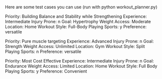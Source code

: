 Here are some test cases you can use (run with python workout_planner.py)


Priority: Building Balance and Stability while Strengthening
Experience: Intermediate
Injury Prone: n
Goal: Hypertrophy
Weight Access: Moderate
Location: Home
Workout Style: Full-Body
Playing Sports: y
Preference: versatile


Priority: Pure muscle targeting
Experience: Advanced
Injury Prone: n
Goal: Strength
Weight Access: Unlimited
Location: Gym
Workout Style: Split
Playing Sports: n
Preference: versatile


Priority: Most Cost Effective
Experience: Intermediate
Injury Prone: n
Goal: Endurance
Weight Access: Limited
Location: Home
Workout Style: Full Body
Playing Sports: y
Preference: Convenient
